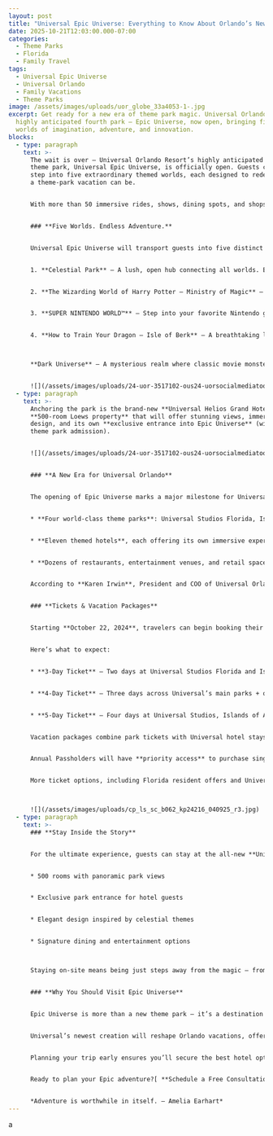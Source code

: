 ```yaml
---
layout: post
title: "Universal Epic Universe: Everything to Know About Orlando’s Newest Theme Park"
date: 2025-10-21T12:03:00.000-07:00
categories:
  - Theme Parks
  - Florida
  - Family Travel
tags:
  - Universal Epic Universe
  - Universal Orlando
  - Family Vacations
  - Theme Parks
image: /assets/images/uploads/uor_globe_33a4053-1-.jpg
excerpt: Get ready for a new era of theme park magic. Universal Orlando Resort’s
  highly anticipated fourth park — Epic Universe, now open, bringing five new
  worlds of imagination, adventure, and innovation.
blocks:
  - type: paragraph
    text: >-
      The wait is over — Universal Orlando Resort’s highly anticipated fourth
      theme park, Universal Epic Universe, is officially open. Guests can now
      step into five extraordinary themed worlds, each designed to redefine what
      a theme-park vacation can be.


      With more than 50 immersive rides, shows, dining spots, and shops, Epic Universe sets a new standard for entertainment and innovation. Whether you’re exploring Celestial Park, venturing into the Wizarding World of Harry Potter – Ministry of Magic, playing in SUPER NINTENDO WORLD, discovering How to Train Your Dragon – Isle of Berk, or diving into Dark Universe, the adventure is real, and the portals are open.


      ### **Five Worlds. Endless Adventure.**


      Universal Epic Universe will transport guests into five distinct realms, each packed with groundbreaking attractions and imaginative experiences:


      1. **Celestial Park** – A lush, open hub connecting all worlds. Expect fountains, gardens, and family-friendly attractions that blend nature and technology.


      2. **The Wizarding World of Harry Potter – Ministry of Magic** – A new chapter in the beloved Harry Potter saga, where guests can explore both 1920s Paris and the British Ministry of Magic.


      3. **SUPER NINTENDO WORLD™** – Step into your favorite Nintendo games, complete with interactive rides and adventures alongside Mario, Luigi, and Princess Peach.


      4. **How to Train Your Dragon – Isle of Berk** – A breathtaking land inspired by DreamWorks’ hit film, filled with dragons, Viking villages, and family-friendly fun.



      **Dark Universe** – A mysterious realm where classic movie monsters like Dracula and Frankenstein come alive in a thrilling, modern way.


      ![](/assets/images/uploads/24-uor-3517102-ous24-uorsocialmediatoolkit-resorts-07_106_1080-x-1080.jpg)
  - type: paragraph
    text: >-
      Anchoring the park is the brand-new **Universal Helios Grand Hotel**, a
      **500-room Loews property** that will offer stunning views, immersive
      design, and its own **exclusive entrance into Epic Universe** (with valid
      theme park admission).


      ![](/assets/images/uploads/24-uor-3517102-ous24-uorsocialmediatoolkit-resorts-07_106_1080-x-1080.jpg)


      ### **A New Era for Universal Orlando**


      The opening of Epic Universe marks a major milestone for Universal Destinations & Experiences. With this addition, Universal Orlando becomes a **complete week-long destination**, featuring:


      * **Four world-class theme parks**: Universal Studios Florida, Islands of Adventure, Volcano Bay, and now Epic Universe.


      * **Eleven themed hotels**, each offering its own immersive experience.


      * **Dozens of restaurants, entertainment venues, and retail spaces** — creating a fully integrated resort experience.


      According to **Karen Irwin**, President and COO of Universal Orlando Resort, this moment is “a pivotal time for our destination.” She adds, “Our guests will embark on an unforgettable vacation experience with a week’s worth of thrills that will be nothing short of epic.”


      ### **Tickets & Vacation Packages**


      Starting **October 22, 2024**, travelers can begin booking their **Epic Universe vacation packages** — including multi-day tickets, hotel stays, and exclusive perks.


      Here’s what to expect:


      * **3-Day Ticket** – Two days at Universal Studios Florida and Islands of Adventure + one day at Epic Universe.


      * **4-Day Ticket** – Three days across Universal’s main parks + one day at Epic Universe.


      * **5-Day Ticket** – Four days at Universal Studios, Islands of Adventure, and Volcano Bay + one day at Epic Universe.


      Vacation packages combine park tickets with Universal hotel stays, allowing guests to save up to **$200 on select packages**. Each includes **Early Park Admission** — up to one hour before opening — to Epic Universe and other Universal parks.


      Annual Passholders will have **priority access** to purchase single-day tickets for Epic Universe beginning **October 24, 2024**.


      More ticket options, including Florida resident offers and Universal Express passes, will be released closer to the park’s grand opening.



      ![](/assets/images/uploads/cp_ls_sc_b062_kp24216_040925_r3.jpg)
  - type: paragraph
    text: >-
      ### **Stay Inside the Story**


      For the ultimate experience, guests can stay at the all-new **Universal Helios Grand Hotel**, located right inside Epic Universe. This luxury Loews property features:


      * 500 rooms with panoramic park views


      * Exclusive park entrance for hotel guests


      * Elegant design inspired by celestial themes


      * Signature dining and entertainment options



      Staying on-site means being just steps away from the magic — from sunrise in Celestial Park to nighttime fireworks across the universe.


      ### **Why You Should Visit Epic Universe**


      Epic Universe is more than a new theme park — it’s a destination built to redefine immersive travel. Whether you’re a family with young kids, a couple seeking adventure, or a gamer ready for the next level of excitement, this park promises an experience like no other.


      Universal’s newest creation will reshape Orlando vacations, offering an entire universe of thrills, storytelling, and innovation — all in one place.


      Planning your trip early ensures you’ll secure the best hotel options and ticket availability before the crowds arrive.


      Ready to plan your Epic adventure?[ **Schedule a Free Consultation Call**](https://forms.gle/ZBeponc75D1hfRBN7) to get personalized help booking your 2025 Universal vacation package.


      *Adventure is worthwhile in itself. – Amelia Earhart*
---
```

a
